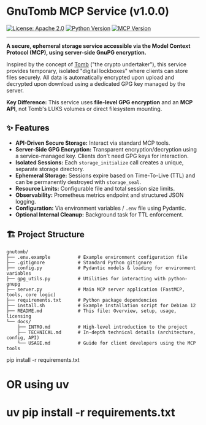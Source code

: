 # GnuTomb MCP Service (v1.0.0)

[![License: Apache 2.0](https://img.shields.io/badge/License-Apache%202.0-blue.svg)](https://www.apache.org/licenses/LICENSE-2.0) <!-- Assuming Apache 2.0, update if different -->
[![Python Version](https://img.shields.io/badge/python-3.10+-blue.svg)](https://www.python.org/downloads/)
[![MCP Version](https://img.shields.io/badge/MCP-Compliant-success.svg)](https://modelcontextprotocol.info/)

---

**A secure, ephemeral storage service accessible via the Model Context Protocol (MCP), using server-side GnuPG encryption.**

Inspired by the concept of [Tomb](https://www.dyne.org/software/tomb/) ("the crypto undertaker"), this service provides temporary, isolated "digital lockboxes" where clients can store files securely. All data is automatically encrypted upon upload and decrypted upon download using a dedicated GPG key managed by the server.

**Key Difference:** This service uses **file-level GPG encryption** and an **MCP API**, not Tomb's LUKS volumes or direct filesystem mounting.

## ✨ Features

*   **API-Driven Secure Storage:** Interact via standard MCP tools.
*   **Server-Side GPG Encryption:** Transparent encryption/decryption using a service-managed key. Clients don't need GPG keys for interaction.
*   **Isolated Sessions:** Each `storage_initialize` call creates a unique, separate storage directory.
*   **Ephemeral Storage:** Sessions expire based on Time-To-Live (TTL) and can be permanently destroyed with `storage_seal`.
*   **Resource Limits:** Configurable file and total session size limits.
*   **Observability:** Prometheus metrics endpoint and structured JSON logging.
*   **Configuration:** Via environment variables / `.env` file using Pydantic.
*   **Optional Internal Cleanup:** Background task for TTL enforcement.

## 🏗️ Project Structure

```plaintext
gnutomb/
├── .env.example          # Example environment configuration file
├── .gitignore            # Standard Python gitignore
├── config.py             # Pydantic models & loading for environment variables
├── gpg_utils.py          # Utilities for interacting with python-gnupg
├── server.py             # Main MCP server application (FastMCP, tools, core logic)
├── requirements.txt      # Python package dependencies
├── install.sh            # Example installation script for Debian 12
├── README.md             # This file: Overview, setup, usage, licensing
└── docs/
    ├── INTRO.md          # High-level introduction to the project
    ├── TECHNICAL.md      # In-depth technical details (architecture, config, API)
    └── USAGE.md          # Guide for client developers using the MCP tools
```
pip install -r requirements.txt
# OR using uv
# uv pip install -r requirements.txt
